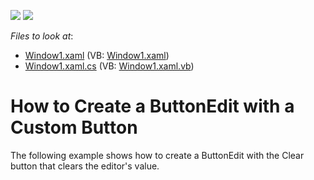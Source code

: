 <!-- default badges list -->
[![](https://img.shields.io/badge/Open_in_DevExpress_Support_Center-FF7200?style=flat-square&logo=DevExpress&logoColor=white)](https://supportcenter.devexpress.com/ticket/details/E1981)
[![](https://img.shields.io/badge/📖_How_to_use_DevExpress_Examples-e9f6fc?style=flat-square)](https://docs.devexpress.com/GeneralInformation/403183)
<!-- default badges end -->
<!-- default file list -->
*Files to look at*:

* [Window1.xaml](./CS/ButtonEdit_Creating/Window1.xaml) (VB: [Window1.xaml](./VB/ButtonEdit_Creating/Window1.xaml))
* [Window1.xaml.cs](./CS/ButtonEdit_Creating/Window1.xaml.cs) (VB: [Window1.xaml.vb](./VB/ButtonEdit_Creating/Window1.xaml.vb))
<!-- default file list end -->
# How to Create a ButtonEdit with a Custom Button


<p>The following example shows how to create a ButtonEdit with the Clear button that clears the editor's value.</p>

<br/>


